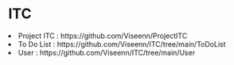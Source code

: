 # ITC
<li> Project ITC : https://github.com/Viseenn/ProjectITC <br> 
<li> To Do List : https://github.com/Viseenn/ITC/tree/main/ToDoList <br> 
<li> User : https://github.com/Viseenn/ITC/tree/main/User
